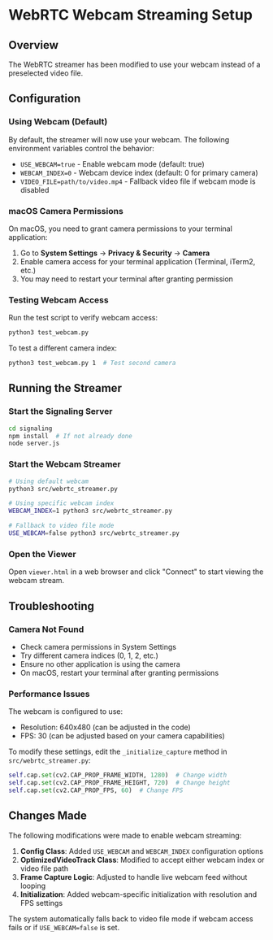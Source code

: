 # WebRTC Webcam Streaming Setup

## Overview
The WebRTC streamer has been modified to use your webcam instead of a preselected video file.

## Configuration

### Using Webcam (Default)
By default, the streamer will now use your webcam. The following environment variables control the behavior:

- `USE_WEBCAM=true` - Enable webcam mode (default: true)
- `WEBCAM_INDEX=0` - Webcam device index (default: 0 for primary camera)
- `VIDEO_FILE=path/to/video.mp4` - Fallback video file if webcam mode is disabled

### macOS Camera Permissions
On macOS, you need to grant camera permissions to your terminal application:

1. Go to **System Settings** → **Privacy & Security** → **Camera**
2. Enable camera access for your terminal application (Terminal, iTerm2, etc.)
3. You may need to restart your terminal after granting permission

### Testing Webcam Access
Run the test script to verify webcam access:
```bash
python3 test_webcam.py
```

To test a different camera index:
```bash
python3 test_webcam.py 1  # Test second camera
```

## Running the Streamer

### Start the Signaling Server
```bash
cd signaling
npm install  # If not already done
node server.js
```

### Start the Webcam Streamer
```bash
# Using default webcam
python3 src/webrtc_streamer.py

# Using specific webcam index
WEBCAM_INDEX=1 python3 src/webrtc_streamer.py

# Fallback to video file mode
USE_WEBCAM=false python3 src/webrtc_streamer.py
```

### Open the Viewer
Open `viewer.html` in a web browser and click "Connect" to start viewing the webcam stream.

## Troubleshooting

### Camera Not Found
- Check camera permissions in System Settings
- Try different camera indices (0, 1, 2, etc.)
- Ensure no other application is using the camera
- On macOS, restart your terminal after granting permissions

### Performance Issues
The webcam is configured to use:
- Resolution: 640x480 (can be adjusted in the code)
- FPS: 30 (can be adjusted based on your camera capabilities)

To modify these settings, edit the `_initialize_capture` method in `src/webrtc_streamer.py`:
```python
self.cap.set(cv2.CAP_PROP_FRAME_WIDTH, 1280)  # Change width
self.cap.set(cv2.CAP_PROP_FRAME_HEIGHT, 720)  # Change height
self.cap.set(cv2.CAP_PROP_FPS, 60)  # Change FPS
```

## Changes Made

The following modifications were made to enable webcam streaming:

1. **Config Class**: Added `USE_WEBCAM` and `WEBCAM_INDEX` configuration options
2. **OptimizedVideoTrack Class**: Modified to accept either webcam index or video file path
3. **Frame Capture Logic**: Adjusted to handle live webcam feed without looping
4. **Initialization**: Added webcam-specific initialization with resolution and FPS settings

The system automatically falls back to video file mode if webcam access fails or if `USE_WEBCAM=false` is set.